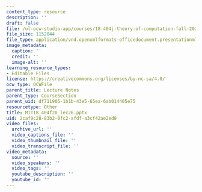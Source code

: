 ```yaml
---
content_type: resource
description: ''
draft: false
file: /ol-ocw-studio-app/courses/18-404j-theory-of-computation-fall-2020/2caf9c2883b20fc2afdfa3cf42ae2ed0_MIT18_404f20_lec26.pptx
file_size: 1152044
file_type: application/vnd.openxmlformats-officedocument.presentationml.presentation
image_metadata:
  caption: ''
  credit: ''
  image-alt: ''
learning_resource_types:
- Editable Files
license: https://creativecommons.org/licenses/by-nc-sa/4.0/
ocw_type: OCWFile
parent_title: Lecture Notes
parent_type: CourseSection
parent_uid: df711905-1b1b-43e5-65ea-6ab014405e75
resourcetype: Other
title: MIT18_404f20_lec26.pptx
uid: 2caf9c28-83b2-0fc2-afdf-a3cf42ae2ed0
video_files:
  archive_url: ''
  video_captions_file: ''
  video_thumbnail_file: ''
  video_transcript_file: ''
video_metadata:
  source: ''
  video_speakers: ''
  video_tags: ''
  youtube_description: ''
  youtube_id: ''
---
```

